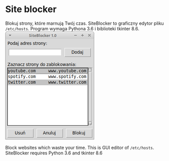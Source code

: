 # Site blocker
Blokuj strony, które marnują Twój czas. SiteBlocker to graficzny edytor pliku `/etc/hosts`.
Program wymaga Pythona 3.6 i biblioteki tkinter 8.6.
![SiteBlocker](SiteBlocker_GUI.png)


Block websites which waste your time. This is GUI editor of `/etc/hosts`.
SiteBlocker requires Python 3.6 and tkinter 8.6
